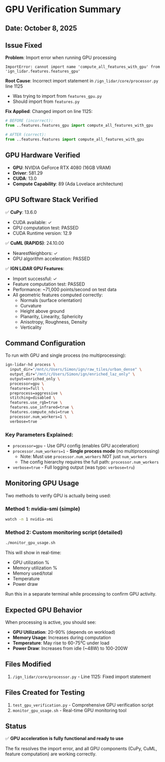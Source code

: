 # GPU Verification Summary

## Date: October 8, 2025

## Issue Fixed

**Problem**: Import error when running GPU processing

```
ImportError: cannot import name 'compute_all_features_with_gpu' from 'ign_lidar.features.features_gpu'
```

**Root Cause**: Incorrect import statement in `/ign_lidar/core/processor.py` line 1125

- Was trying to import from `features_gpu.py`
- Should import from `features.py`

**Fix Applied**: Changed import on line 1125:

```python
# BEFORE (incorrect):
from ..features.features_gpu import compute_all_features_with_gpu

# AFTER (correct):
from ..features.features import compute_all_features_with_gpu
```

## GPU Hardware Verified

- **GPU**: NVIDIA GeForce RTX 4080 (16GB VRAM)
- **Driver**: 581.29
- **CUDA**: 13.0
- **Compute Capability**: 89 (Ada Lovelace architecture)

## GPU Software Stack Verified

✅ **CuPy**: 13.6.0

- CUDA available: ✓
- GPU computation test: PASSED
- CUDA Runtime version: 12.9

✅ **CuML (RAPIDS)**: 24.10.00

- NearestNeighbors: ✓
- GPU algorithm acceleration: PASSED

✅ **IGN LiDAR GPU Features**:

- Import successful: ✓
- Feature computation test: PASSED
- Performance: ~71,000 points/second on test data
- All geometric features computed correctly:
  - Normals (surface orientation)
  - Curvature
  - Height above ground
  - Planarity, Linearity, Sphericity
  - Anisotropy, Roughness, Density
  - Verticality

## Command Configuration

To run with GPU and single process (no multiprocessing):

```bash
ign-lidar-hd process \
  input_dir="/mnt/c/Users/Simon/ign/raw_tiles/urban_dense" \
  output_dir="/mnt/c/Users/Simon/ign/enriched_laz_only" \
  output=enriched_only \
  processor=gpu \
  features=full \
  preprocess=aggressive \
  stitching=disabled \
  features.use_rgb=true \
  features.use_infrared=true \
  features.compute_ndvi=true \
  processor.num_workers=1 \
  verbose=true
```

### Key Parameters Explained:

- `processor=gpu` - Use GPU config (enables GPU acceleration)
- `processor.num_workers=1` - **Single process mode** (no multiprocessing)
  - Note: Must use `processor.num_workers` NOT just `num_workers`
  - The config hierarchy requires the full path: `processor.num_workers`
- `verbose=true` - Full logging output (was typo: `verbose=tru`)

## Monitoring GPU Usage

Two methods to verify GPU is actually being used:

### Method 1: nvidia-smi (simple)

```bash
watch -n 1 nvidia-smi
```

### Method 2: Custom monitoring script (detailed)

```bash
./monitor_gpu_usage.sh
```

This will show in real-time:

- GPU utilization %
- Memory utilization %
- Memory used/total
- Temperature
- Power draw

Run this in a separate terminal while processing to confirm GPU activity.

## Expected GPU Behavior

When processing is active, you should see:

- **GPU Utilization**: 20-90% (depends on workload)
- **Memory Usage**: Increases during computation
- **Temperature**: May rise to 60-75°C under load
- **Power Draw**: Increases from idle (~48W) to 100-200W

## Files Modified

1. `/ign_lidar/core/processor.py` - Line 1125: Fixed import statement

## Files Created for Testing

1. `test_gpu_verification.py` - Comprehensive GPU verification script
2. `monitor_gpu_usage.sh` - Real-time GPU monitoring tool

## Status

✅ **GPU acceleration is fully functional and ready to use**

The fix resolves the import error, and all GPU components (CuPy, CuML, feature computation) are working correctly.
